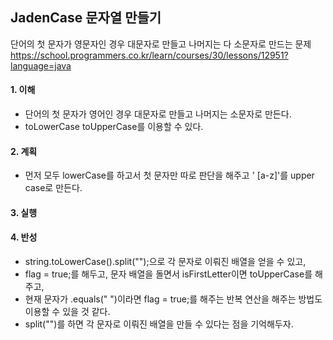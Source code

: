 ## JadenCase 문자열 만들기
단어의 첫 문자가 영문자인 경우 대문자로 만들고 나머지는 다 소문자로 만드는 문제
https://school.programmers.co.kr/learn/courses/30/lessons/12951?language=java

#### 1. 이해
- 단어의 첫 문자가 영어인 경우 대문자로 만들고 나머지는 소문자로 만든다.
- toLowerCase toUpperCase를 이용할 수 있다.

#### 2. 계획
- 먼저 모두 lowerCase를 하고서 첫 문자만 따로 판단을 해주고 ' [a-z]'를 upper case로 만든다.

#### 3. 실행

#### 4. 반성
- string.toLowerCase().split("");으로 각 문자로 이뤄진 배열을 얻을 수 있고,
- flag = true;를 해두고, 문자 배열을 돌면서 isFirstLetter이면 toUpperCase를 해주고,
- 현재 문자가 .equals(" ")이라면 flag = true;를 해주는 반복 연산을 해주는 방법도 이용할 수 있을 것 같다.
- split("")를 하면 각 문자로 이뤄진 배열을 만들 수 있다는 점을 기억해두자.
